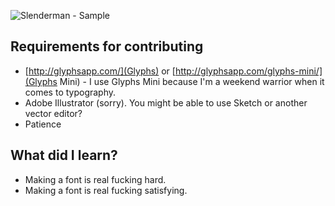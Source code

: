 ![Slenderman - Sample](https://raw.github.com/tylergaw/slenderman/master/src/slenderman-sample.jpg)

## Requirements for contributing
- [http://glyphsapp.com/](Glyphs) or [http://glyphsapp.com/glyphs-mini/](Glyphs Mini) - I use Glyphs Mini because I'm a weekend warrior when it comes to typography.
- Adobe Illustrator (sorry). You might be able to use Sketch or another vector editor?
- Patience

## What did I learn?
- Making a font is real fucking hard.
- Making a font is real fucking satisfying.
